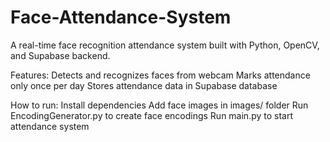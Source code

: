 # Face-Attendance-System
A real-time face recognition attendance system built with Python, OpenCV, and Supabase backend.

Features:
Detects and recognizes faces from webcam
Marks attendance only once per day
Stores attendance data in Supabase database

How to run:
Install dependencies
Add face images in images/ folder
Run EncodingGenerator.py to create face encodings
Run main.py to start attendance system
